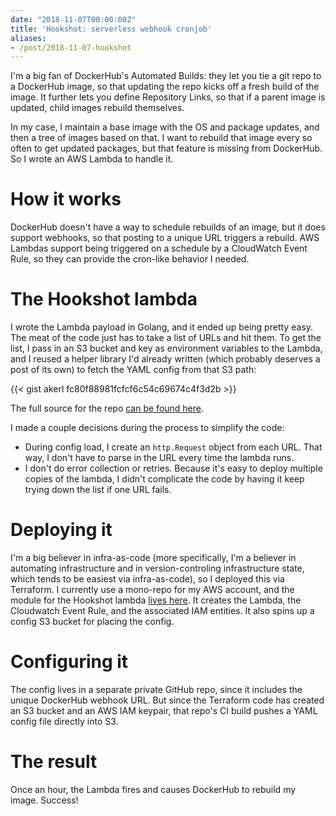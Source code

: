 ```yaml
---
date: "2018-11-07T00:00:00Z"
title: 'Hookshot: serverless webhook cronjob'
aliases:
- /post/2018-11-07-hookshot
---
```


I'm a big fan of DockerHub's Automated Builds: they let you tie a git repo to a DockerHub image, so that updating the repo kicks off a fresh build of the image. It further lets you define Repository Links, so that if a parent image is updated, child images rebuild themselves.

In my case, I maintain a base image with the OS and package updates, and then a tree of images based on that. I want to rebuild that image every so often to get updated packages, but that feature is missing from DockerHub. So I wrote an AWS Lambda to handle it.

<!--more-->

How it works
============

DockerHub doesn't have a way to schedule rebuilds of an image, but it does support webhooks, so that posting to a unique URL triggers a rebuild. AWS Lambdas support being triggered on a schedule by a CloudWatch Event Rule, so they can provide the cron-like behavior I needed.

The Hookshot lambda
===============

I wrote the Lambda payload in Golang, and it ended up being pretty easy. The meat of the code just has to take a list of URLs and hit them. To get the list, I pass in an S3 bucket and key as environment variables to the Lambda, and I reused a helper library I'd already written (which probably deserves a post of its own) to fetch the YAML config from that S3 path:

{{< gist akerl fc80f88981fcfcf6c54c69674c4f3d2b >}}

The full source for the repo [can be found here](https://github.com/akerl/hookshot).

I made a couple decisions during the process to simplify the code:

* During config load, I create an `http.Request` object from each URL. That way, I don't have to parse in the URL every time the lambda runs.
* I don't do error collection or retries. Because it's easy to deploy multiple copies of the lambda, I didn't complicate the code by having it keep trying down the list if one URL fails.

Deploying it
============

I'm a big believer in infra-as-code (more specifically, I'm a believer in automating infrastructure and in version-controling infrastructure state, which tends to be easiest via infra-as-code), so I deployed this via Terraform. I currently use a mono-repo for my AWS account, and the module for the Hookshot lambda [lives here](https://github.com/akerl/aws-account/tree/04d515b/modules/hookshot). It creates the Lambda, the Cloudwatch Event Rule, and the associated IAM entities. It also spins up a config S3 bucket for placing the config.

Configuring it
==============

The config lives in a separate private GitHub repo, since it includes the unique DockerHub webhook URL. But since the Terraform code has created an S3 bucket and an AWS IAM keypair, that repo's CI build pushes a YAML config file directly into S3.

The result
==========

Once an hour, the Lambda fires and causes DockerHub to rebuild my image. Success!

